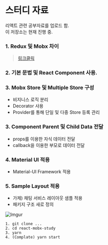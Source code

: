 # 스터디 자료
리액트 관련 공부자료를 업로드 함. <br/>
이 저장소는 현재 진행 중.

### 1. Redux 및 Mobx 차이
> [링크클릭](http://woowabros.github.io/experience/2019/01/02/kimcj-react-mobx.html)

### 2. 기본 문법 및 React Component 사용.

### 3. Mobx Store 및 Multiple Store 구성
- 비지니스 로직 분리
- Decorator 사용
- Provider를 통해 단일 및 다중 Store 등록 관리

### 3. Component Parent 및 Child Data 전달
- props를 이용한 자식 데이터 전달
- callback을 이용한 부모로 데이터 전달

### 4. Material UI 적용
- Material-UI Framework 적용

### 5. Sample Layout 적용
- 가제) 채팅 서비스 레이아웃 샘플 적용
- 패키지 구조 새로 정의  
  
![Imgur](https://i.imgur.com/Fz1ndpx.png)

```
1. git clone ...
2. cd react-mobx-study
3. yarn
4. (Complate) yarn start
```
